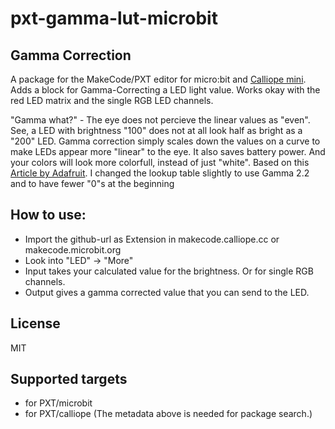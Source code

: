 # pxt-gamma-lut-microbit
## Gamma Correction
A package for the MakeCode/PXT editor for micro:bit and [Calliope mini](https://calliope.cc).
Adds a block for Gamma-Correcting a LED light value. Works okay with the red LED matrix and the single RGB LED channels.

"Gamma what?" - The eye does not percieve the linear values as "even". See, a LED with brightness "100" does not at all look half as bright as a "200" LED. Gamma correction simply scales down the values on a curve to make LEDs appear more "linear" to the eye. It also saves battery power. And your colors will look more colorfull, instead of just "white".
Based on this [Article by Adafruit](https://learn.adafruit.com/led-tricks-gamma-correction?view=all). I changed the lookup table slightly to use Gamma 2.2 and to have fewer "0"s at the beginning


## How to use:
- Import the github-url as Extension in makecode.calliope.cc or makecode.microbit.org
- Look into "LED" -> "More"
- Input takes your calculated value for the brightness. Or for single RGB channels.
- Output gives a gamma corrected value that you can send to the LED.


## License
MIT


## Supported targets

* for PXT/microbit
* for PXT/calliope
(The metadata above is needed for package search.)

